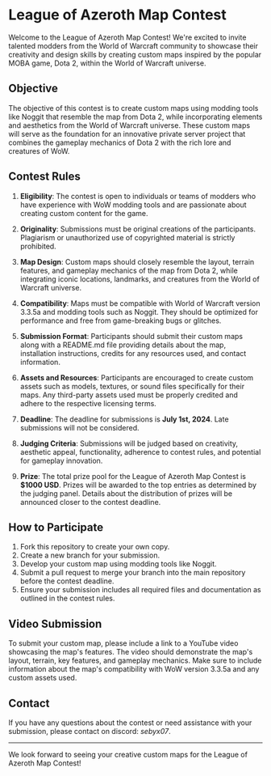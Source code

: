# League of Azeroth Map Contest

Welcome to the League of Azeroth Map Contest! We're excited to invite talented modders from the World of Warcraft community to showcase their creativity and design skills by creating custom maps inspired by the popular MOBA game, Dota 2, within the World of Warcraft universe.

## Objective

The objective of this contest is to create custom maps using modding tools like Noggit that resemble the map from Dota 2, while incorporating elements and aesthetics from the World of Warcraft universe. These custom maps will serve as the foundation for an innovative private server project that combines the gameplay mechanics of Dota 2 with the rich lore and creatures of WoW.

## Contest Rules

1. **Eligibility**: The contest is open to individuals or teams of modders who have experience with WoW modding tools and are passionate about creating custom content for the game.

2. **Originality**: Submissions must be original creations of the participants. Plagiarism or unauthorized use of copyrighted material is strictly prohibited.

3. **Map Design**: Custom maps should closely resemble the layout, terrain features, and gameplay mechanics of the map from Dota 2, while integrating iconic locations, landmarks, and creatures from the World of Warcraft universe.

4. **Compatibility**: Maps must be compatible with World of Warcraft version 3.3.5a and modding tools such as Noggit. They should be optimized for performance and free from game-breaking bugs or glitches.

5. **Submission Format**: Participants should submit their custom maps along with a README.md file providing details about the map, installation instructions, credits for any resources used, and contact information.

6. **Assets and Resources**: Participants are encouraged to create custom assets such as models, textures, or sound files specifically for their maps. Any third-party assets used must be properly credited and adhere to the respective licensing terms.

7. **Deadline**: The deadline for submissions is __July 1st, 2024__. Late submissions will not be considered.

8. **Judging Criteria**: Submissions will be judged based on creativity, aesthetic appeal, functionality, adherence to contest rules, and potential for gameplay innovation.

9. **Prize**: The total prize pool for the League of Azeroth Map Contest is __$1000 USD__. Prizes will be awarded to the top entries as determined by the judging panel. Details about the distribution of prizes will be announced closer to the contest deadline.

## How to Participate

1. Fork this repository to create your own copy.
2. Create a new branch for your submission.
3. Develop your custom map using modding tools like Noggit.
4. Submit a pull request to merge your branch into the main repository before the contest deadline.
5. Ensure your submission includes all required files and documentation as outlined in the contest rules.

## Video Submission

To submit your custom map, please include a link to a YouTube video showcasing the map's features. The video should demonstrate the map's layout, terrain, key features, and gameplay mechanics. Make sure to include information about the map's compatibility with WoW version 3.3.5a and any custom assets used.

## Contact

If you have any questions about the contest or need assistance with your submission, please contact on discord: _sebyx07_.

---

We look forward to seeing your creative custom maps for the League of Azeroth Map Contest!
